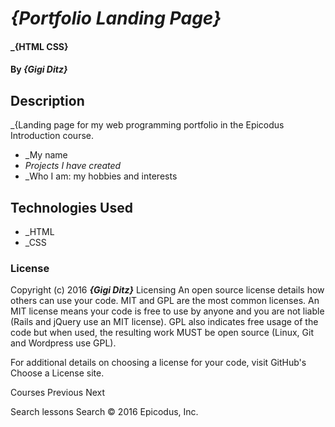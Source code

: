 # _{Portfolio Landing Page}_

#### _{HTML CSS}

#### By _**{Gigi Ditz}**_

## Description

_{Landing page for my web programming portfolio in the Epicodus Introduction course.

* _My name
* _Projects I have created_
* _Who I am: my hobbies and interests


## Technologies Used

* _HTML
* _CSS

### License

Copyright (c) 2016 **_{Gigi Ditz}_**
Licensing
An open source license details how others can use your code. MIT and GPL are the most common licenses. An MIT license means your code is free to use by anyone and you are not liable (Rails and jQuery use an MIT license). GPL also indicates free usage of the code but when used, the resulting work MUST be open source (Linux, Git and Wordpress use GPL).

For additional details on choosing a license for your code, visit GitHub's Choose a License site.

Courses
Previous
Next

Search lessons
Search
© 2016 Epicodus, Inc.
